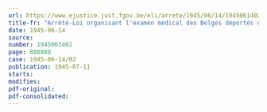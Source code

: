 ```yaml
---
url: https://www.ejustice.just.fgov.be/eli/arrete/1945/06/14/1945061402/justel
title-fr: "Arrêté-Loi organisant l'examen médical des Belges déportés ou emprisonnes par l'ennemi"
date: 1945-06-14
source:
number: 1945061402
page: 888888
case: 1945-06-14/02
publication: 1945-07-11
starts:
modifies:
pdf-original:
pdf-consolidated:
---
```


